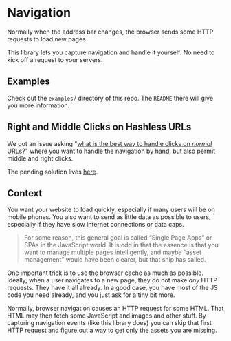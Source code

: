 # Navigation

Normally when the address bar changes, the browser sends some HTTP requests to load new pages.

This library lets you capture navigation and handle it yourself. No need to kick off a request to your servers.


## Examples

Check out the `examples/` directory of this repo. The `README` there will give you more information.


## Right and Middle Clicks on Hashless URLs

We got an issue asking "[what is the best way to handle clicks on *normal* URLs?](https://github.com/elm-lang/navigation/issues/13)" where you want to handle the navigation by hand, but also permit middle and right clicks.

The pending solution lives [here](https://github.com/elm-lang/html/issues/110).


## Context

You want your website to load quickly, especially if many users will be on mobile phones. You also want to send as little data as possible to users, especially if they have slow internet connections or data caps.

> For some reason, this general goal is called “Single Page Apps” or SPAs in the JavaScript world. It is odd in that the essence is that you want to manage multiple pages intelligently, and maybe “asset management” would have been clearer, but that ship has sailed.

One important trick is to use the browser cache as much as possible. Ideally, when a user navigates to a new page, they do not make *any* HTTP requests. They have it all already. In a good case, you have most of the JS code you need already, and you just ask for a tiny bit more.

Normally, browser navigation causes an HTTP request for some HTML. That HTML may then fetch some JavaScript and images and other stuff. By capturing navigation events (like this library does) you can skip that first HTTP request and figure out a way to get only the assets you are missing.
